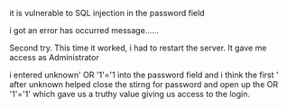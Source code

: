 

<!-- Given what you already know about SQL, can you spot our vulnerability? -->
it is vulnerable to SQL injection in the password field 



<!-- Mount the attack
What happened? -->
i got an error has occurred message......

Second try. This time it worked, i had to restart the server. It gave me access as Administrator


<!-- Taking your best guess, what do you think happened? -->
i entered unknown' OR '1'='1 into the password field and i think the first ' after unknown helped close the stirng for password and open up the OR '1'='1' which gave us a truthy value giving us access to the login.